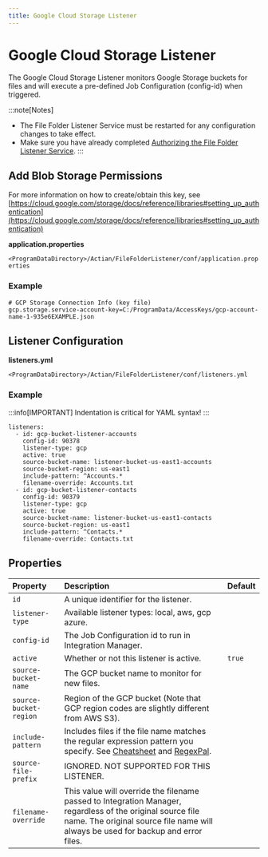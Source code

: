 ```yaml
---
title: Google Cloud Storage Listener
---
```

# Google Cloud Storage Listener

The Google Cloud Storage Listener monitors Google Storage buckets for files and will execute a pre-defined Job Configuration (config-id) when triggered.

:::note[Notes]
* The File Folder Listener Service must be restarted for any configuration changes to take effect.
* Make sure you have already completed [Authorizing the File Folder Listener Service](./file-folder-listener-service#authorizing-the-file-folder-listener-service).
:::

## Add Blob Storage Permissions

For more information on how to create/obtain this key, see [https://cloud.google.com/storage/docs/reference/libraries#setting_up_authentication](https://cloud.google.com/storage/docs/reference/libraries#setting_up_authentication)

**application.properties**

`<ProgramDataDirectory>/Actian/FileFolderListener/conf/application.properties`

### Example
```
# GCP Storage Connection Info (key file)
gcp.storage.service-account-key=C:/ProgramData/AccessKeys/gcp-account-name-1-935e6EXAMPLE.json 
```

## Listener Configuration

**listeners.yml**

`<ProgramDataDirectory>/Actian/FileFolderListener/conf/listeners.yml`

### Example

:::info[IMPORTANT]
Indentation is critical for YAML syntax!
:::

```
listeners:      
  - id: gcp-bucket-listener-accounts
    config-id: 90378
    listener-type: gcp
    active: true
    source-bucket-name: listener-bucket-us-east1-accounts
    source-bucket-region: us-east1
    include-pattern: ^Accounts.*
    filename-override: Accounts.txt
  - id: gcp-bucket-listener-contacts
    config-id: 90379
    listener-type: gcp
    active: true
    source-bucket-name: listener-bucket-us-east1-contacts
    source-bucket-region: us-east1
    include-pattern: ^Contacts.*
    filename-override: Contacts.txt
```

## Properties

| Property | Description | Default |
| :--- | :--- | :--- |
| `id`| A unique identifier for the listener. |   |
| `listener-type` | Available listener types: local, aws, gcp azure. |  |
| `config-id`  | The Job Configuration id to run in Integration Manager. |  |
| `active` | Whether or not this listener is active. | `true` |
| `source-bucket-name` | The GCP bucket name to monitor for new files. |  |
| `source-bucket-region` | Region of the GCP bucket (Note that GCP region codes are slightly different from AWS S3). |   |
| `include-pattern` | Includes files if the file name matches the regular expression pattern you specify. See [Cheatsheet](https://developer.mozilla.org/en-US/docs/Web/JavaScript/Guide/Regular_Expressions/Cheatsheet) and [RegexPal](https://www.regexpal.com/). |   |
| `source-file-prefix`| IGNORED. NOT SUPPORTED FOR THIS LISTENER. |   |
| `filename-override`| This value will override the filename passed to Integration Manager, regardless of the original source file name. The original source file name will always be used for backup and error files. |  |
